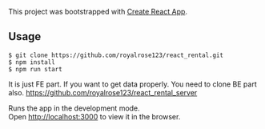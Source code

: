 This project was bootstrapped with [Create React App](https://github.com/facebook/create-react-app).

## Usage
```
$ git clone https://github.com/royalrose123/react_rental.git
$ npm install
$ npm run start
```

It is just FE part. If you want to get data properly. 
You need to clone BE part also. https://github.com/royalrose123/react_rental_server

Runs the app in the development mode.<br />
Open [http://localhost:3000](http://localhost:3000) to view it in the browser.



